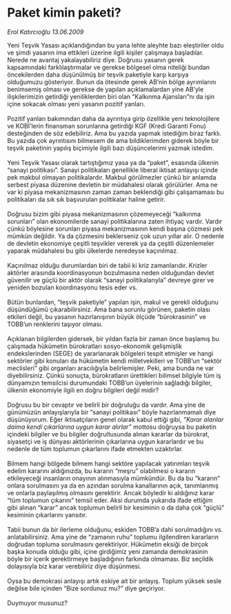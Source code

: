 # Paket kimin paketi?

*Erol Katırcıoğlu 13.06.2009*

<div class="taraf_structure_2col_1zq">
<div class="margen_n">



 <p>Yeni Teşvik Yasası açıklandığından bu yana lehte aleyhte bazı eleştiriler oldu ve şimdi yasanın ima ettikleri üzerine ilgili kişiler çalışmaya başladılar. Nerede ne avantaj yakalayabiliriz diye. Doğrusu yasanın gerek kapsamındaki farklılaştırmalar ve gerekse bölgesel olma niteliği bundan öncekilerden daha düşünülmüş bir teşvik paketiyle karşı karşıya olduğumuzu gösteriyor. Bunun da ötesinde gerek AB’nin bölge ayrımlarını benimsemiş olması ve gerekse de yapılan açıklamalardan yine AB’yle ilişkilerimizin getirdiği yeniliklerden biri olan “Kalkınma Ajansları”nı da işin içine sokacak olması yeni yasanın pozitif yanları. <br/><br/>Pozitif yanları bakımından daha da ayrıntıya girip özellikle yeni teknolojilere ve KOBİ’lerin finansman sorunlarına getirdiği KGF (Kredi Garanti Fonu) desteğinden de söz edebiliriz. Ama bu yazıda yapmak istediğim biraz farklı. Bu yazıda çok ayrıntısını bilmesem de ama bildiklerimden giderek böyle bir teşvik paketinin yapılış biçimiyle ilgili bazı düşüncelerimi yazmak istedim. <br/><br/>Yeni Teşvik Yasası olarak tartıştığımız yasa ya da “paket”, esasında ülkenin “sanayi politikası”. Sanayi politikaları genellikle liberal iktisat anlayışı içinde pek makbul olmayan politikalardır. Makbul görülmezler çünkü bir anlamda serbest piyasa düzenine devletin bir müdahalesi olarak görülürler. Ama ne var ki piyasa mekanizmasının zaman zaman beklendiği gibi çalışamaması bu politikaları da sık sık başvurulan politikalar haline getirir. <br/><br/>Doğrusu bizim gibi piyasa mekanizmasının çözemeyeceği “kalkınma sorunları” olan ekonomilerde sanayi politikalarına zaten ihtiyaç vardır. Vardır çünkü böylesine sorunları piyasa mekanizmasının kendi başına çözmesi pek mümkün değildir. Ya da çözmesini beklerseniz çok uzun yıllar alır. O nedenle de devletin ekonomiye çeşitli teşvikler vererek ya da çeşitli düzenlemeler yaparak müdahalesi bu gibi ülkelerde neredeyse kaçınılmaz. <br/><br/>Kaçınılmaz olduğu durumlardan biri de tabii ki kriz zamanlarıdır. Krizler aktörler arasında koordinasyonun bozulmasına neden olduğundan devlet güvenilir ve güçlü bir aktör olarak “sanayi politikalarıyla” devreye girer ve yeniden bozulan koordinasyonu tesis eder vs. <br/><br/>Bütün bunlardan, “teşvik paketiyle” yapılan işin, makul ve gerekli olduğunu düşündüğümü çıkarabilirsiniz. Ama bana sorunlu görünen, paketin olası etkileri değil, bu yasanın hazırlanışının büyük ölçüde “bürokrasinin” ve TOBB’un renklerini taşıyor olması. <br/><br/>Açıklanan bilgilerden gidersek, bir yıldan fazla bir zaman önce başlamış bu çalışmada hükümetin bürokratları sosyo-ekonomik gelişmişlik endekslerinden (SEGE) de yararlanarak bölgeleri tespit etmişler ve hangi sektörler gibi konuları da hükümetin kendi milletvekilleri ve TOBB’un “sektör meclisleri” gibi organları aracılığıyla belirlemişler. Peki, ama bunda ne var diyebilirsiniz. Çünkü sonuçta, bürokratların ürettikleri bilimsel bilgiyle tüm iş dünyamızın temsilcisi durumundaki TOBB’un üyelerinin sağladığı bilgiler, ülkenin ekonomiyle ilgili en doğru bilgileri değil midir? <br/><br/>Doğrusu bu bir cevaptır ve belirli bir doğruluğu da vardır. Ama yine de günümüzün anlayışlarıyla bir “sanayi politikası” böyle hazırlanmamalı diye düşünüyorum. Eğer iktisatçıların genel olarak kabul ettiği gibi, <i>“Karar alanlar daima kendi çıkarlarına uygun karar alırlar”</i> mottosu doğruysa bu paketin içindeki bilgiler ve bu bilgiler doğrultusunda alınan kararlar da bürokrat, siyasetçi ve iş dünyası aktörlerinin çıkarlarına uygun kararlardır ve bu nedenle de tüm toplumun çıkarlarını ifade etmekten uzaktırlar. <br/><br/>Bilmem hangi bölgede bilmem hangi sektöre yapılacak yatırımları teşvik edelim kararını aldığınızda, bu kararın “meşru” olabilmesi o kararın etkileyeceği insanların onayının alınmasıyla mümkündür. Bu da bu “kararın” onlara sorulmasını ya da en azından sorulma kanallarının açık, tanımlanmış ve onlarla paylaşılmış olmasını gerektirir. Ancak böyledir ki aldığınız karar “tüm toplumun çıkarını” temsil eder. Aksi durumda yukarıda ifade ettiğim gibi alınan “karar” ancak toplumun belirli bir kesiminin o da daha çok “güçlü” kesiminin çıkarlarını yansıtır. <br/><br/>Tabii bunun da bir ilerleme olduğunu, eskiden TOBB’a dahi sorulmadığını vs. anlatabilirsiniz. Ama yine de “zamanın ruhu” toplumu ilgilendiren kararların doğrudan topluma sorulmasını gerektiriyor. Hükümetin eksiği de birçok başka konuda olduğu gibi, içine girdiğimiz yeni zamanda demokrasinin böyle bir içerik gerektirmeye başladığının farkında olmaması. Biz seçildik dolayısıyla biz karar verebiliriz diye düşünmesi. <br/><br/>Oysa bu demokrasi anlayışı artık eskiye ait bir anlayış. Toplum yüksek sesle değilse bile içinden “Bize sordunuz mu?” diye geçiriyor. <br/><br/>Duymuyor musunuz?</p>
<br/>
<br/>
<br/>



<br/>


<div id="taraf_not">
</div>

</div>


</div>
